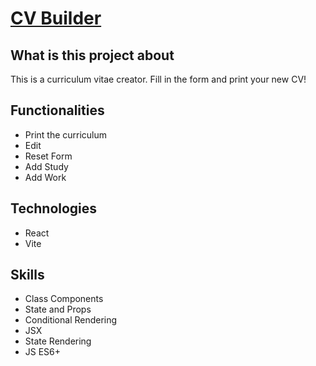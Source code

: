 <h1><a href='https://kaiopratess.github.io/cv-builder/
'>CV Builder</a></h1>

<h2>What is this project about</h2>
 <p>This is a curriculum vitae creator. Fill in the form and print your new CV!</p>

<h2>Functionalities</h2>
  <ul>
    <li>Print the curriculum</li>
    <li>Edit</li>
    <li>Reset Form</li>
    <li>Add Study</li>
    <li>Add Work</li>
  </ul>
  
<h2>Technologies</h2>
    <ul>
    <li>React</li>
    <li>Vite</li>
  </ul>

<h2>Skills</h2>
    <ul>
    <li>Class Components</li>
    <li>State and Props</li>
    <li>Conditional Rendering</li>
    <li>JSX</li>
    <li>State Rendering</li>
    <li>JS ES6+</li>
  </ul>
